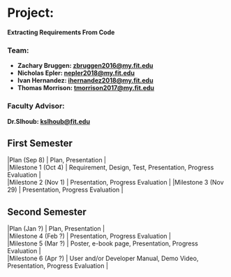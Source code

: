 # Project:
**Extracting Requirements From Code**

### Team:
* **Zachary Bruggen: zbruggen2016@my.fit.edu**  
* **Nicholas Epler: nepler2018@my.fit.edu**  
* **Ivan Hernandez: ihernandez2018@my.fit.edu**  
* **Thomas Morrison: tmorrison2017@my.fit.edu**  

### Faculty Advisor:  
**Dr.Slhoub: kslhoub@fit.edu**

## First Semester  
|Plan (Sep 8) | Plan, Presentation |  
|Milestone 1 (Oct 4) | Requirement, Design, Test, Presentation, Progress Evaluation |  
|Milestone 2 (Nov 1) | Presentation, Progress Evaluation |
|Milestone 3 (Nov 29) | Presentation, Progress Evaluation |  

## Second Semester  
|Plan (Jan ?) | Plan, Presentation |  
|Milestone 4 (Feb ?) | Presentation, Progress Evaluation |  
|Milestone 5 (Mar ?) | Poster, e-book page, Presentation, Progress Evaluation |  
|Milestone 6 (Apr ?) | User and/or Developer Manual, Demo Video, Presentation, Progress Evaluation |  

